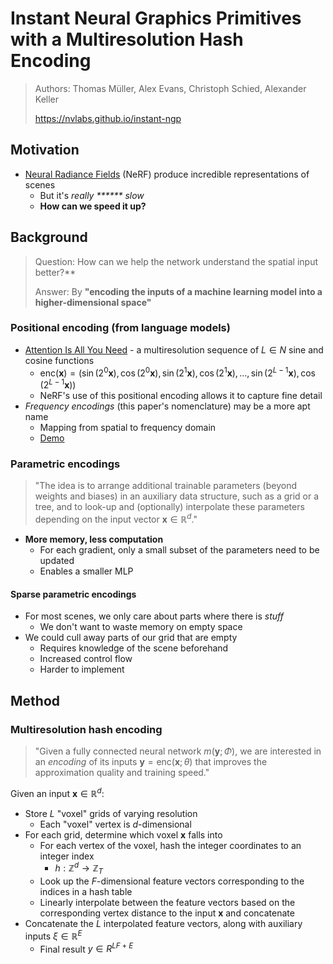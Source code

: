 # Instant Neural Graphics Primitives with a Multiresolution Hash Encoding
> Authors: Thomas Müller, Alex Evans, Christoph Schied, Alexander Keller
> 
> https://nvlabs.github.io/instant-ngp

## Motivation
- [Neural Radiance Fields](https://arxiv.org/abs/2003.08934) (NeRF) produce incredible representations of scenes
  - But it's *really \*\*\*\*\*\* slow*
  - **How can we speed it up?**


## Background
> Question: How can we help the network understand the spatial input better?**
> 
> Answer: By **"encoding the inputs of a machine learning model into a higher-dimensional space"**


### Positional encoding (from language models)
- [Attention Is All You Need](https://arxiv.org/abs/1706.03762) - a multiresolution sequence of $L \in N$ sine and cosine functions
  - $\text{enc}(\mathbf{x}) = \left(\sin(2^0\mathbf{x}), \cos(2^0\mathbf{x}), \sin(2^1\mathbf{x}), \cos(2^1\mathbf{x}), \ldots, \sin(2^{L-1}\mathbf{x}), \cos(2^{L-1}\mathbf{x})\right)$
  - NeRF's use of this positional encoding allows it to capture fine detail
- *Frequency encodings* (this paper's nomenclature) may be a more apt name
  - Mapping from spatial to frequency domain
  - [Demo](https://github.com/dylanhu7/positional-encoding-demo)

### Parametric encodings
> "The idea is to arrange additional trainable parameters (beyond weights and biases) in an auxiliary data structure, such as a grid or a tree, and to look-up and (optionally) interpolate these parameters
depending on the input vector $\mathbf{x} \in \mathbb{R}^d$."

- **More memory, less computation**
  - For each gradient, only a small subset of the parameters need to be updated
  - Enables a smaller MLP

#### Sparse parametric encodings
- For most scenes, we only care about parts where there is *stuff*
  - We don't want to waste memory on empty space
- We could cull away parts of our grid that are empty
  - Requires knowledge of the scene beforehand
  - Increased control flow
  - Harder to implement


## Method
### Multiresolution hash encoding
> "Given a fully connected neural network $m(\mathbf{y}; \Phi)$, we are interested in an *encoding* of its inputs $\mathbf{y} = \text{enc}(\mathbf{x};\theta)$ that improves the approximation quality and training speed."

Given an input $\mathbf{x} \in \mathbb{R}^d$:
- Store $L$ "voxel" grids of varying resolution
  - Each "voxel" vertex is $d$-dimensional
- For each grid, determine which voxel $\mathbf{x}$ falls into
  - For each vertex of the voxel, hash the integer coordinates to an integer index
    - $h: \mathbb{Z}^d \rightarrow \mathbb{Z}_T$
  - Look up the $F$-dimensional feature vectors corresponding to the indices in a hash table
  - Linearly interpolate between the feature vectors based on the corresponding vertex distance to the input $\mathbf{x}$ and concatenate
- Concatenate the $L$ interpolated feature vectors, along with auxiliary inputs $\xi \in \mathbb{R}^E$
  - Final result $y \in R^{LF + E}$